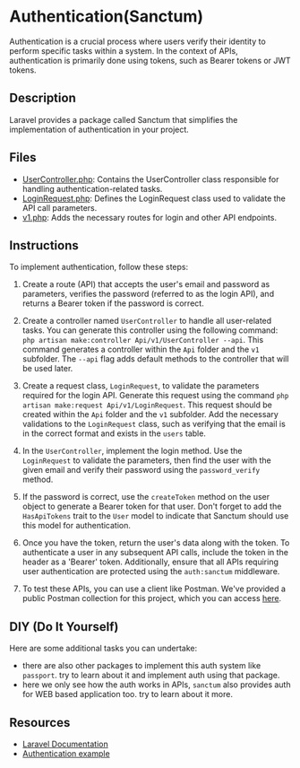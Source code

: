 # Authentication(Sanctum)

Authentication is a crucial process where users verify their identity to perform specific tasks within a system. In the context of APIs, authentication is primarily done using tokens, such as Bearer tokens or JWT tokens.

## Description

 Laravel provides a package called Sanctum that simplifies the implementation of authentication in your project.

## Files

- [UserController.php](app/Http/Controllers/Api/v1/UserController.php): Contains the UserController class responsible for handling authentication-related tasks.
- [LoginRequest.php](app/Http/Requests/Api/v1/LoginRequest.php): Defines the LoginRequest class used to validate the API call parameters.
- [v1.php](routes/api/v1.php): Adds the necessary routes for login and other API endpoints.

## Instructions

To implement authentication, follow these steps:

1. Create a route (API) that accepts the user's email and password as parameters, verifies the password (referred to as the login API), and returns a Bearer token if the password is correct.

2. Create a controller named `UserController` to handle all user-related tasks. You can generate this controller using the following command: `php artisan make:controller Api/v1/UserController --api`. This command generates a controller within the `Api` folder and the `v1` subfolder. The `--api` flag adds default methods to the controller that will be used later.

3. Create a request class, `LoginRequest`, to validate the parameters required for the login API. Generate this request using the command `php artisan make:request Api/v1/LoginRequest`. This request should be created within the `Api` folder and the `v1` subfolder. Add the necessary validations to the `LoginRequest` class, such as verifying that the email is in the correct format and exists in the `users` table.

4. In the `UserController`, implement the login method. Use the `LoginRequest` to validate the parameters, then find the user with the given email and verify their password using the `password_verify` method.

5. If the password is correct, use the `createToken` method on the user object to generate a Bearer token for that user. Don't forget to add the `HasApiTokens` trait to the `User` model to indicate that Sanctum should use this model for authentication.

6. Once you have the token, return the user's data along with the token. To authenticate a user in any subsequent API calls, include the token in the header as a 'Bearer' token. Additionally, ensure that all APIs requiring user authentication are protected using the `auth:sanctum` middleware.

7. To test these APIs, you can use a client like Postman. We've provided a public Postman collection for this project, which you can access [here](https://elements.getpostman.com/redirect?entityId=13692349-4c7deece-f174-43a3-adfa-95e6cf36792b&entityType=collection).

## DIY (Do It Yourself)

Here are some additional tasks you can undertake:

- there are also other packages to implement this auth system like `passport`. try to learn about it and implement auth using that package.
- here we only see how the auth works in APIs, `sanctum` also provides auth for WEB based application too. try to learn about it more.

## Resources

- [Laravel Documentation](https://laravel.com/docs/10.x/sanctum)
- [Authentication example](https://dev.to/shanisingh03/laravel-api-authentication-using-laravel-sanctum-edg)

